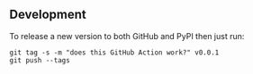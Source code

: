 ## Development

To release a new version to both GitHub and PyPI then just run:

```
git tag -s -m "does this GitHub Action work?" v0.0.1
git push --tags
```
